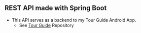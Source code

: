 ## REST API made with Spring Boot
  
- This API serves as a backend to my Tour Guide Android App.
  - See [Tour Guide](https://github.com/ChrisV26/Tour-Guide) Repository

